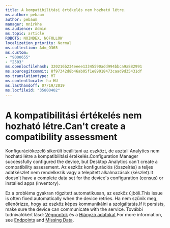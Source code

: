```yaml
---
title: A kompatibilitási értékelés nem hozható létre.
ms.author: pebaum
author: pebaum
manager: mnirkhe
ms.audience: Admin
ms.topic: article
ROBOTS: NOINDEX, NOFOLLOW
localization_priority: Normal
ms.collection: Adm_O365
ms.custom:
- "9000655"
- "2503"
ms.openlocfilehash: 320216b234eeee13345590add994bbca9a882991
ms.sourcegitcommit: 8f97342d8b46ab05f1e89018473caad9d35431df
ms.translationtype: MT
ms.contentlocale: hu-HU
ms.lasthandoff: 07/19/2019
ms.locfileid: "35800402"
---
```

# <a name="cant-create-a-compatibility-assessment"></a><span data-ttu-id="6c52f-102">A kompatibilitási értékelés nem hozható létre.</span><span class="sxs-lookup"><span data-stu-id="6c52f-102">Can't create a compatibility assessment</span></span>

<span data-ttu-id="6c52f-103">Konfigurációkezelő sikerült beállítani az eszközt, de asztali Analytics nem hozható létre a kompatibilitási értékelés.</span><span class="sxs-lookup"><span data-stu-id="6c52f-103">Configuration Manager successfully configured the device, but Desktop Analytics can't create a compatibility assessment.</span></span> <span data-ttu-id="6c52f-104">Az eszköz konfigurációs (összeírás) a teljes adatkészlet nem rendelkezik vagy a telepített alkalmazások (készlet).</span><span class="sxs-lookup"><span data-stu-id="6c52f-104">It doesn't have a complete data set for the device's configuration (census) or installed apps (inventory).</span></span>

<span data-ttu-id="6c52f-105">Ez a probléma gyakran rögzített automatikusan, az eszköz újbóli.</span><span class="sxs-lookup"><span data-stu-id="6c52f-105">This issue is often fixed automatically when the device retries.</span></span> <span data-ttu-id="6c52f-106">Ha nem szűnik meg, ellenőrizze, hogy az eszköz képes kommunikálni a szolgáltatás.</span><span class="sxs-lookup"><span data-stu-id="6c52f-106">If it persists, make sure the device can communicate with the service.</span></span> <span data-ttu-id="6c52f-107">További tudnivalókért lásd: [Végpontok](https://docs.microsoft.com/sccm/desktop-analytics/enable-data-sharing#endpoints) és a [Hiányzó adatokat](https://docs.microsoft.com/sccm/desktop-analytics/monitor-connection-health#missing-data).</span><span class="sxs-lookup"><span data-stu-id="6c52f-107">For more information, see [Endpoints](https://docs.microsoft.com/sccm/desktop-analytics/enable-data-sharing#endpoints) and [Missing Data](https://docs.microsoft.com/sccm/desktop-analytics/monitor-connection-health#missing-data).</span></span>
